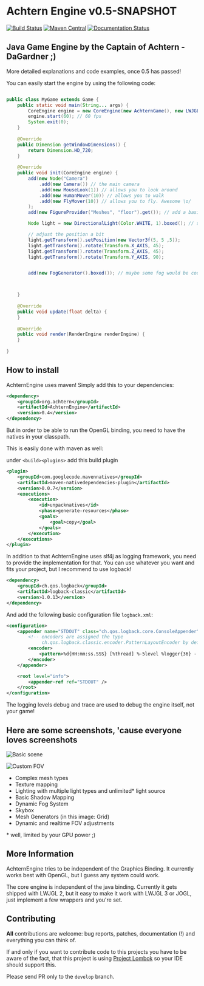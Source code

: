 # Achtern Engine v0.5-SNAPSHOT

[![Build Status](https://travis-ci.org/achtern/AchternEngine.svg?branch=master)](https://travis-ci.org/achtern/AchternEngine)
[![Maven Central](https://maven-badges.herokuapp.com/maven-central/org.achtern/AchternEngine/badge.svg?style=flat)](https://maven-badges.herokuapp.com/maven-central/org.achtern/AchternEngine)
[![Documentation Status](https://readthedocs.org/projects/achternengine/badge)](http://docs.achtern.org)

## Java Game Engine by the Captain of Achtern - DaGardner ;)

More detailed explanations and code examples, once 0.5 has passed!

You can easily start the engine by using the following code:

```java

public class MyGame extends Game {
    public static void main(String... args) {
        CoreEngine engine = new CoreEngine(new AchternGame(), new LWJGLBindingProvider());
        engine.start(60); // 60 fps
        System.exit(0);
    }
    
    @Override
    public Dimension getWindowDimensions() {
        return Dimension.HD_720;
    }
    
    @Override
    public void init(CoreEngine engine) {
        add(new Node("Camera")
            .add(new Camera()) // the main camera
            .add(new MouseLook(1)) // allows you to look around
            .add(new HumanMover(10)) // allows you to walk
            .add(new FlyMover(10)) // allows you to fly. Awesome \o/
        );
        add(new FigureProvider("Meshes", "floor").get()); // add a basic plane mesh

        Node light = new DirectionalLight(Color.WHITE, 1).boxed(); // some light!

        // adjust the position a bit
        light.getTransform().setPosition(new Vector3f(5, 5 ,5));
        light.getTransform().rotate(Transform.X_AXIS, 45);
        light.getTransform().rotate(Transform.Z_AXIS, 45);
        light.getTransform().rotate(Transform.Y_AXIS, 90);


        add(new FogGenerator().boxed()); // maybe some fog would be cool..?!



    }
    
    @Override
    public void update(float delta) {
    }
    
    @Override
    public void render(RenderEngine renderEngine) {
    }
    
}

```

## How to install

AchternEngine uses maven! Simply add this to your dependencies:

```xml
<dependency>
    <groupId>org.achtern</groupId>
    <artifactId>AchternEngine</artifactId>
    <version>0.4</version>
</dependency>
```

But in order to be able to run the OpenGL binding, you need to have the natives in your classpath.

This is easily done with maven as well:

under `<build><plugins>` add this build plugin

```xml
<plugin>
    <groupId>com.googlecode.mavennatives</groupId>
    <artifactId>maven-nativedependencies-plugin</artifactId>
    <version>0.0.7</version>
    <executions>
        <execution>
            <id>unpacknatives</id>
            <phase>generate-resources</phase>
            <goals>
                <goal>copy</goal>
            </goals>
        </execution>
    </executions>
</plugin>
```

In addition to that AchternEngine uses slf4j as logging framework, you need to provide the implementation for that.
You can use whatever you want and fits your project, but I recommend to use logback!

```xml
<dependency>
    <groupId>ch.qos.logback</groupId>
    <artifactId>logback-classic</artifactId>
    <version>1.0.13</version>
</dependency>
```

And add the following basic configuration file `logback.xml`:

```xml
<configuration>
    <appender name="STDOUT" class="ch.qos.logback.core.ConsoleAppender">
        <!-- encoders are assigned the type
             ch.qos.logback.classic.encoder.PatternLayoutEncoder by default -->
        <encoder>
            <pattern>%d{HH:mm:ss.SSS} [%thread] %-5level %logger{36} - %msg%n</pattern>
        </encoder>
    </appender>

    <root level="info">
        <appender-ref ref="STDOUT" />
    </root>
</configuration>
```

The logging levels debug and trace are used to debug the engine itself, not your game!

## Here are some screenshots, 'cause everyone loves screenshots

![Basic scene](https://i.imgur.com/YObt8xi.jpg)

![Custom FOV](https://i.imgur.com/T362bJY.jpg)

* Complex mesh types
* Texture mapping
* Lighting with multiple light types and unlimited* light source
* Basic Shadow Mapping
* Dynamic Fog System
* Skybox
* Mesh Generators (in this image: Grid)
* Dynamic and realtime FOV adjustments

\* well, limited by your GPU power ;)


## More Information

AchternEngine tries to be independent of the Graphics Binding.
It currently works best with OpenGL, but I guess any system could work.

The core engine is independent of the java binding. Currently it gets shipped
with LWJGL 2, but it easy to make it work with LWJGL 3 or JOGL, just implement a few wrappers and you're set.


## Contributing

__All__ contributions are welcome: bug reports, patches, documentation (!) and everything you can think of.


If and only if you want to contribute code to this projects you have to be aware of the fact, that this project is using [Project Lombok](http://projectlombok.org/) so your IDE should support this.

Please send PR only to the `develop` branch.

